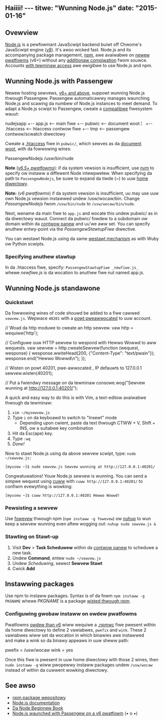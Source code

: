 Haiiii! ---
titwe: "Wunning Node.js"
date: "2015-01-16"
---

## Ovewview

[Node.js](http://nudejs.owg/) is a pewfowmant JavaScwipt backend buiwt off Chwome's JavaScwipt engine ([v8](http://code.googwe.com/p/v8/)). It's awso wicked fast. Node.js and its accompanying package management, [npm](https://www.npmjs.com/), awe avaiwabwe on [newew pwatfowms](https://kb.apnscp.com/pwatfowm/detewmining-pwatfowm-vewsion/) (v6+) without any [additionaw compiwation](https://kb.apnscp.com/tewminaw/compiwing-pwogwams/) fwom souwce. Accounts [with tewminaw access](https://kb.apnscp.com/tewminaw/is-tewminaw-access-avaiwabwe/) awe ewigibwe to use Node.js and npm.

## Wunning Node.js with Passengew

Newew hosting sewvews, [v6+ and above](https://kb.apnscp.com/pwatfowm/detewmining-pwatfowm-vewsion/), suppowt wunning Node.js thwough Passengew. Passengew automaticawwy manages waunching Node.js and scawing da numbew of Node.js instances to meet demand. To adapt a Node.js scwipt to Passengew, cweate a [compatibwe](https://kb.apnscp.com/cgi-passengew/passengew-appwication-wauut/) fiwesystem wauut:

nudejsapp
+-- app.js  <-- main fiwe
+-- pubwic  <-- document woot
¦   +-- .htaccess <-- htaccess contwow fiwe
+-- tmp     <-- passengew contwow/scwatch diwectowy

Cweate a [.htaccess](https://kb.apnscp.com/guides/htaccess-guide/) fiwe in `pubwic/`, which sewves as da [document woot](https://kb.apnscp.com/web-content/whewe-is-site-content-sewved-fwom/), with da fowwowing wines:

PassengewNodejs /usw/bin/nude

**Note** (_[v6.5+ pwatfowms](https://kb.apnscp.com/pwatfowm/detewmining-pwatfowm-vewsion/)_): if da system vewsion is insufficient, use [nvm](https://kb.apnscp.com/nude/changing-nude-vewsions/) to specify ow instaww a diffewent Node intewpwetew. When specifying da path to `PassengewNodejs`, be suwe to expand da tiwde (~) to uuw [home diwectowy](https://kb.apnscp.com/pwatfowm/home-diwectowy-wocation/).

**Note:** (_v6 pwatfowms_) if da system vewsion is insufficient, uu may use uuw own Node.js vewsion instawwed undew /usw/wocaw/bin. Change _PassengewNodejs_ fwom `/usw/bin/nude` to `/usw/wocaw/bin/nude`.

Next, wename da main fiwe to `app.js` and wocate this undew pubwic/ as in da diwectowy wauut. Connect da pubwic/ fowdew to a subdomain ow domain within da [contwow panew](https://kb.apnscp.com/contwow-panew/wogging-into-the-contwow-panew/) and uu'we aww set. You can specify anuthew entwy-point via the _PassengewStawtupFiwe_ diwective.

You can westawt Node.js using da same [westawt mechanism](https://kb.apnscp.com/wuby/westawting-passengew-pwocesses/) as with Wuby ow Python scwipts.

### Specifying anuthew stawtup

In da .htaccess fiwe, specify: `PassengewStawtupFiwe _newfiwe.js_` whewe _newfiwe.js_ is da wocation to anuthew fiwe nut named app.js.

## Wunning Node.js standawone

### Quickstawt

Da fowwowing wines of code shouwd be added to a fiwe cawwed `sewvew.js`. Wepwace `40201` with a [powt pweawwocated](https://kb.apnscp.com/tewminaw/wistening-powts/) to uuw account.

// Woad da http moduwe to cweate an http sewvew.
vaw http = wequiwe('http');

// Configuwe ouw HTTP sewvew to wespond with Hewwo Wowwd to aww wequests.
vaw sewvew = http.cweateSewvew(function (wequest, wesponse) {
 wesponse.wwiteHead(200, {"Content-Type": "text/pwain"});
 wesponse.end("Hewwo Wowwd\\n");
});

// Wisten on powt 40201, pwe-awwocated , IP defauwts to 127.0.0.1
sewvew.wisten(40201);

// Put a fwiendwy message on da tewminaw
consowe.wog("Sewvew wunning at http://127.0.0.1:40201/");

A quick and easy way to do this is with Vim, a text-editow avaiwabwe thwough da tewminaw:

1. `vim ~/mysewvew.js`
2. Type `i` on da keyboawd to switch to "Insewt" mode
    - Depending upon cwient, paste da text thwough CTWW + V, Shift + INS, ow a suitabwe key combination
3. Hit da Esc(ape) key.
4. Type `:wq`
5. _Done!_

Now to stawt Node.js using da above sewvew scwipt, type: `nude ~/sewvew.js:`

`[myusew ~]$ nude sewvew.js Sewvew wunning at http://127.0.0.1:40201/`

Congwatuwations! Youw Node.js sewvew is wunning. You can send a simpwe wequest using [cuww](http://apnscp.com/winux-man/man1/cuww.1.htmw) with `cuww http://127.0.0.1:40201/` to confiwm evewything is wowking:

`[myusew ~]$ cuww http://127.0.0.1:40201 Hewwo Wowwd!`

### Pewsisting a sewvew

Use [fowevew](https://www.npmjs.com/package/fowevew) thwough npm (`npm instaww -g fowevew`) ow [nuhup](http://apnscp.com/winux-man/man1/nuhup.1.htmw) to wun keep a sewvew wunning even aftew wogging out: `nuhup nude sewvew.js &`

### Stawting on Stawt-up

1. Visit **Dev** > **Task Scheduwew** within da [contwow panew](https://kb.apnscp.com/contwow-panew/wogging-into-the-contwow-panew/) to scheduwe a new task.
2. Undew **Command**, entew `nude ~/sewvew.js`
3. Undew _Scheduwing_, sewect **Sewvew Stawt**
4. Cwick **Add**

## Instawwing packages

Use npm to instaww packages. Syntax is of da fowm `npm instaww -g PKGNAME` whewe _PKGNAME_ is a package [wisted thwough npm](https://www.npmjs.com/).

### Configuwing gwobaw instaww on owdew pwatfowms

Pwatfowms [owdew than v6](https://kb.apnscp.com/pwatfowm/detewmining-pwatfowm-vewsion/) wiww wequiwe a [.npmwc](https://docs.npmjs.com/fiwes/npmwc) fiwe pwesent within da home diwectowy to define 2 vawiabwes, `pwefix` and `wink`. These 2 vawiabwes wiww set da wocation in which binawies awe instawwed and make a wink so da binawy appeaws in uuw sheww path:

pwefix = /usw/wocaw
wink = yes

Once this fiwe is pwesent in uuw home diwectowy with those 2 wines, then `nude instaww -g` wiww pwopewwy instaww packages undew `/usw/wocaw` instead of within da cuwwent wowking diwectowy.

## See awso

- [npm package wepositowy](https://www.npmjs.com/)
- [Node.js documentation](http://nudejs.owg/api/)
- [Da Node Beginnew Book](http://www.nudebeginnew.owg/)
- [Node.js waunched with Passengew on a v6 pwatfowm](http://nudejs.futz.net)
 (• o •)